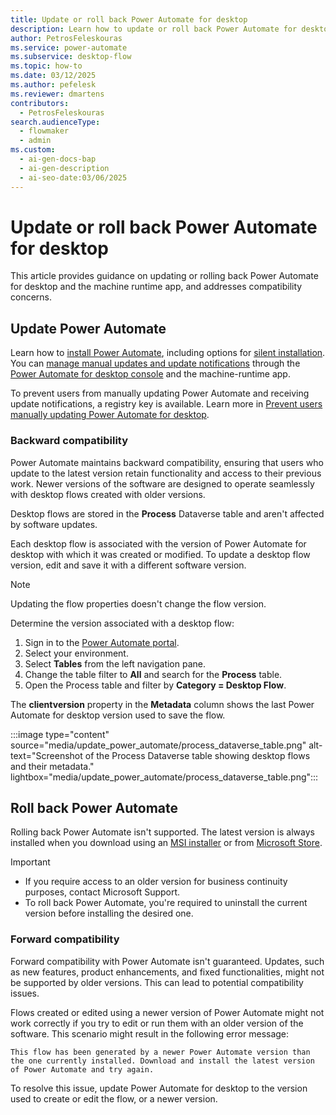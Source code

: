```yaml
---
title: Update or roll back Power Automate for desktop
description: Learn how to update or roll back Power Automate for desktop and the machine runtime app. Address compatibility issues and manage updates seamlessly.
author: PetrosFeleskouras
ms.service: power-automate
ms.subservice: desktop-flow
ms.topic: how-to
ms.date: 03/12/2025
ms.author: pefelesk
ms.reviewer: dmartens
contributors:
  - PetrosFeleskouras
search.audienceType:
  - flowmaker
  - admin
ms.custom:
  - ai-gen-docs-bap
  - ai-gen-description
  - ai-seo-date:03/06/2025
---
```

# Update or roll back Power Automate for desktop

This article provides guidance on updating or rolling back Power Automate for desktop and the machine runtime app, and addresses compatibility concerns.

## Update Power Automate

Learn how to [install Power Automate](../install.md), including options for [silent installation](../install-silently.md). You can [manage manual updates and update notifications](../console.md#update-power-automate-for-desktop) through the [Power Automate for desktop console](../console.md) and the machine-runtime app.

To prevent users from manually updating Power Automate and receiving update notifications, a registry key is available. Learn more in [Prevent users manually updating Power Automate for desktop](../governance.md#prevent-users-manually-updating-power-automate-for-desktop).

### Backward compatibility

Power Automate maintains backward compatibility, ensuring that users who update to the latest version retain functionality and access to their previous work. Newer versions of the software are designed to operate seamlessly with desktop flows created with older versions.

Desktop flows are stored in the **Process** Dataverse table and aren't affected by software updates.  

Each desktop flow is associated with the version of Power Automate for desktop with which it was created or modified. To update a desktop flow version, edit and save it with a different software version.

> [!NOTE]
> Updating the flow properties doesn't change the flow version.

Determine the version associated with a desktop flow:

1. Sign in to the [Power Automate portal](https://make.powerautomate.com).
1. Select your environment.
1. Select **Tables** from the left navigation pane.
1. Change the table filter to **All** and search for the **Process** table.
1. Open the Process table and filter by **Category = Desktop Flow**.

The **clientversion** property in the **Metadata** column shows the last Power Automate for desktop version used to save the flow.

:::image type="content" source="media/update_power_automate/process_dataverse_table.png" alt-text="Screenshot of the Process Dataverse table showing desktop flows and their metadata." lightbox="media/update_power_automate/process_dataverse_table.png":::

## Roll back Power Automate  

Rolling back Power Automate isn't supported. The latest version is always installed when you download using an [MSI installer](../install.md#install-power-automate-using-the-msi-installer) or from [Microsoft Store](../install.md#install-power-automate-from-microsoft-store).

> [!IMPORTANT]
> - If you require access to an older version for business continuity purposes, contact Microsoft Support.
> - To roll back Power Automate, you're required to uninstall the current version before installing the desired one.

### Forward compatibility

Forward compatibility with Power Automate isn't guaranteed. Updates, such as new features, product enhancements, and fixed functionalities, might not be supported by older versions. This can lead to potential compatibility issues.

Flows created or edited using a newer version of Power Automate might not work correctly if you try to edit or run them with an older version of the software. This scenario might result in the following error message:

`This flow has been generated by a newer Power Automate version than the one currently installed. Download and install the latest version of Power Automate and try again.`

To resolve this issue, update Power Automate for desktop to the version used to create or edit the flow, or a newer version.
